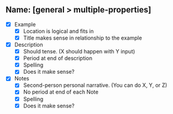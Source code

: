 ## Name: [general > multiple-properties]

+ [x] Example
    * [x] Location is logical and fits in 
    * [x] Title makes sense in relationship to the example
+ [x] Description
    * [x] Should tense. (X should happen with Y input)
    * [x] Period at end of description
    * [x] Spelling
    * [x] Does it make sense?
+ [x] Notes
    * [x] Second-person personal narrative. (You can do X, Y, or Z) 
    * [x] No period at end of each Note
    * [x] Spelling
    * [x] Does it make sense?